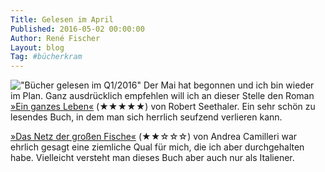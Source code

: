 ```yaml
---
Title: Gelesen im April
Published: 2016-05-02 00:00:00
Author: René Fischer
Layout: blog
Tag: #bücherkram
---
```

!["Bücher gelesen im Q1/2016"](2016-05-02-17-29-48.jpg)
Der Mai hat begonnen und ich bin wieder im Plan. Ganz ausdrücklich empfehlen will ich an dieser Stelle den Roman [»Ein ganzes Leben«](http://www.buch.de/shop/home/verknuepfung/ein_ganzes_leben/robert_seethaler/EAN9783442482917/ID42435596.html) (★★★★★) von Robert Seethaler. Ein sehr schön zu lesendes Buch, in dem man sich herrlich seufzend verlieren kann.

[»Das Netz der großen Fische«](http://www.buch.de/shop/home/verknuepfung/das_netz_der_grossen_fische/andrea_camilleri/EAN9783404167494/ID32106750.html) (★★☆☆☆) von Andrea Camilleri war ehrlich gesagt eine ziemliche Qual für mich, die ich aber durchgehalten habe. Vielleicht versteht man dieses Buch aber auch nur als Italiener.
